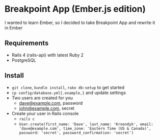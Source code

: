 # Breakpoint App (Ember.js edition)

I wanted to learn Ember, so I decided to take Breakpoint App and rewrite it in Ember

## Requirements

* Rails 4 (rails-api) with latest Ruby 2
* PostgreSQL

## Install

* `git clone`, `bundle install`, `rake db:setup` to get started
* `cp config/database.yml{.example,}` and update settings
* Two users are created for you
  * dave@example.com, password
  * john@example.com, secret
* Create your user in Rails console
  * `rails c`
  * `User.create(first_name: 'Dave', last_name: 'Kroondyk', email: 'dave@example.com', time_zone: 'Eastern Time (US & Canada)', password: 'secret', password_confirmation: 'secret')`

